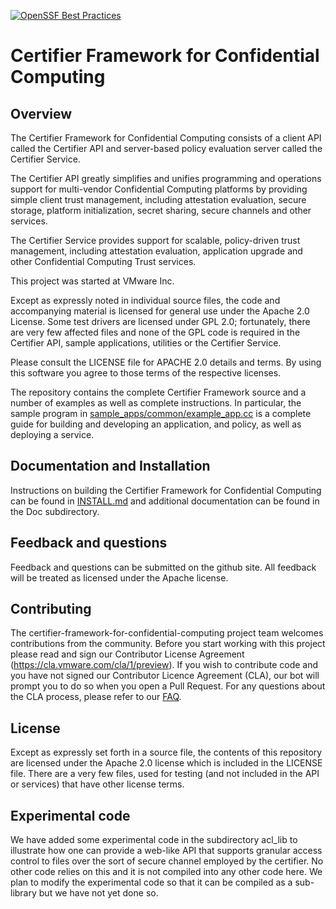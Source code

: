 [![OpenSSF Best Practices](https://www.bestpractices.dev/projects/8912/badge)](https://www.bestpractices.dev/projects/8912)
# Certifier Framework for Confidential Computing

## Overview

The Certifier Framework for Confidential Computing consists of a client API
called the Certifier API and server-based policy evaluation server called
the Certifier Service.

The Certifier API greatly simplifies and unifies programming and
operations support for multi-vendor Confidential Computing platforms
by providing simple client trust management, including attestation evaluation,
secure storage, platform initialization, secret sharing, secure channels
and other services.

The Certifier Service provides support for scalable, policy-driven
trust management, including attestation evaluation, application upgrade
and other Confidential Computing Trust services.

This project was started at VMware Inc.

Except as expressly noted in individual source files, the code and
accompanying material is licensed for general use under the Apache
2.0 License. Some test drivers are licensed under GPL 2.0; fortunately,
there are very few affected files and none of the GPL code is
required in the Certifier API, sample applications, utilities or
the Certifier Service.

Please consult the LICENSE file for APACHE 2.0 details and terms.
By using this software you agree to those terms of the respective
licenses.

The repository contains the complete Certifier Framework source and a number of
examples as well as complete instructions.  In particular, the sample program
in [sample_apps/common/example_app.cc](./sample_apps/common/example_app.cc)
is a complete guide for building and developing an application, and
policy, as well as deploying a service.

## Documentation and Installation

Instructions on building the Certifier Framework for Confidential Computing can
be found in [INSTALL.md](INSTALL.md) and additional documentation can be found
in the Doc subdirectory.

## Feedback and questions

Feedback and questions can be submitted on the github site.  All feedback will be
treated as licensed under the Apache license.

## Contributing

The certifier-framework-for-confidential-computing project team welcomes
contributions from the community. Before you start working with this project
please read and sign our Contributor License Agreement
(https://cla.vmware.com/cla/1/preview). If you wish to contribute code
and you have not signed our Contributor Licence Agreement (CLA), our bot
will prompt you to do so when you open a Pull Request. For any questions about
the CLA process, please refer to our [FAQ](https://cla.vmware.com/faq).


## License

Except as expressly set forth in a source file, the contents of this repository
are licensed under the Apache 2.0 license which is included in the LICENSE
file.  There are a very few files, used for testing (and not included in
the API or services) that have other license terms.

## Experimental code

We have added some experimental code in the subdirectory acl_lib to illustrate how
one can provide a web-like API that supports granular access control to files
over the sort of secure channel employed by the certifier.  No other code relies
on this and it is not compiled into any other code here.  We plan to modify
the experimental code so that it can be compiled as a sub-library but we have
not yet done so.

